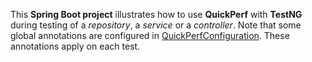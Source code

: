This **Spring Boot project** illustrates how to use **QuickPerf** with **TestNG** during testing of a *repository*, a *service* or a *controller*.
Note that some global annotations are configured in [QuickPerfConfiguration](src/test/java/org/quickperf/QuickPerfConfiguration.java). These annotations apply on each test.





